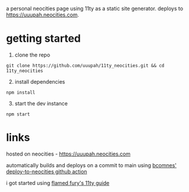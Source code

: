 a personal neocities page using 11ty as a static site generator. deploys to https://uuupah.neocities.com.

# getting started

1. clone the repo

`git clone https://github.com/uuupah/11ty_neocities.git && cd 11ty_neocities`

2. install dependencies

`npm install`

3. start the dev instance 

`npm start`

# links

hosted on neocities - https://uuupah.neocities.com

automatically builds and deploys on a commit to main using [bcomnes' deploy-to-neocities github action](https://github.com/bcomnes/deploy-to-neocities)

i got started using [flamed fury's 11ty guide](https://flamedfury.com/guides/11ty-homepage-neocities/)

